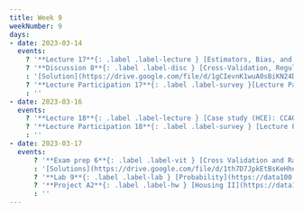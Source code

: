 ```yaml
---
title: Week 9
weekNumber: 9
days:
- date: 2023-03-14
  events:
    ? '**Lecture 17**{: .label .label-lecture } [Estimators, Bias, and Variance](lecture/lec17)'
    ? '**Discussion 8**{: .label .label-disc } [Cross-Validation, Regularization and Random Variables](https://drive.google.com/file/d/1GyJKWkCSH2KFUZPuuQDeCBNOQH0mkJBU/view?usp=sharing)' 
    : '[Solution](https://drive.google.com/file/d/1gCIevnK1wuA0sBiKN24DuGz1Cg99KSLl/view?usp=sharing)'
    ? '**Lecture Participation 17**{: .label .label-survey }[Lecture Participation 17](https://app.sli.do/event/wAvWWitiNYF6gCS3Vxx3vi/embed/polls/c5192b15-1a06-4901-a9dc-83ac810b2da4)'
    : ''
- date: 2023-03-16
  events:
    ? '**Lecture 18**{: .label .label-lecture } [Case study (HCE): CCAO](lecture/lec18)'
    ? '**Lecture Participation 18**{: .label .label-survey } [Lecture Participation 18](https://app.sli.do/event/omukJd2iszpzBCEfEh9obq/embed/polls/292c3e78-f8d2-4326-9798-e2c692b7660f)'
    : ''
- date: 2023-03-17
  events:
      ? '**Exam prep 6**{: .label .label-vit } [Cross Validation and Random Variables](https://drive.google.com/file/d/1MlEM_uFLhmAKFdVIfneOkmvqP5Mv-DY8/view?usp=sharing)'
      : '[Solutions](https://drive.google.com/file/d/1th7D7JpkEtBsKeHhejiHPHm8K8-wdqDK/view?usp=sharing)'
      ? '**Lab 9**{: .label .label-lab } [Probability](https://data100.datahub.berkeley.edu/hub/user-redirect/git-pull?repo=https%3A%2F%2Fgithub.com%2FDS-100%2Fsp23&branch=main&urlpath=lab%2Ftree%2Fsp23%2Flab%2Flab09%2Flab09.ipynb) (due Mar 21)'
      ? '**Project A2**{: .label .label-hw } [Housing II](https://data100.datahub.berkeley.edu/hub/user-redirect/git-pull?repo=https%3A%2F%2Fgithub.com%2FDS-100%2Fsp23&branch=main&urlpath=lab%2Ftree%2Fsp23%2Fproj%2FprojA2%2FprojA2.ipynb) (due Mar 23)'
      : ''
---
```

